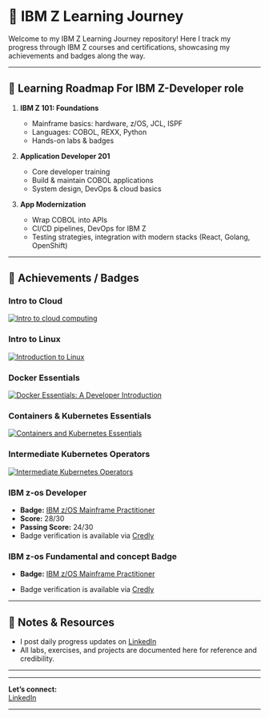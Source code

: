 # 🚀 IBM Z Learning Journey 


Welcome to my IBM Z Learning Journey repository! Here I track my progress through IBM Z courses and certifications, showcasing my achievements and badges along the way.

---

## 🏁 Learning Roadmap For IBM Z-Developer role

1. **IBM Z 101: Foundations**
   - Mainframe basics: hardware, z/OS, JCL, ISPF
   - Languages: COBOL, REXX, Python
   - Hands-on labs & badges

2. **Application Developer 201**
   - Core developer training
   - Build & maintain COBOL applications
   - System design, DevOps & cloud basics
  

3. **App Modernization**
   - Wrap COBOL into APIs
   - CI/CD pipelines, DevOps for IBM Z
   - Testing strategies, integration with modern stacks (React, Golang, OpenShift)

---
## 🏅 Achievements / Badges

### Intro to Cloud
[![Intro to cloud computing](https://images.credly.com/size/340x340/images/709fba97-dfb5-4cea-8878-50d127bba2c9/Intro-to-Cloud.png)](https://www.credly.com/badges/709fba97-dfb5-4cea-8878-50d127bba2c9/public_url)

### Intro to Linux
[![Introduction to Linux](https://images.credly.com/size/340x340/images/c2b8e1a8-fa2d-487d-b571-0fc7616e82b7/Linux.png)](https://www.credly.com/badges/c2b8e1a8-fa2d-487d-b571-0fc7616e82b7/public_url)

### Docker Essentials
[![Docker Essentials: A Developer Introduction](https://images.credly.com/size/340x340/images/47d2b1f8-d296-4176-a91b-b363ef7dc372/Docker.png)](https://www.credly.com/badges/47d2b1f8-d296-4176-a91b-b363ef7dc372/public_url)

### Containers & Kubernetes Essentials
[![Containers and Kubernetes Essentials](https://images.credly.com/size/340x340/images/534a031c-40f2-4336-afb9-eff86d9e13ac/Kubernetes.png)](https://www.credly.com/badges/534a031c-40f2-4336-afb9-eff86d9e13ac/public_url)

### Intermediate Kubernetes Operators
[![Intermediate Kubernetes Operators](https://images.credly.com/size/340x340/images/7004f7b3-cd81-48cc-b2e1-257554d2cafc/Kubernetes-Operators.png)](https://www.credly.com/badges/7004f7b3-cd81-48cc-b2e1-257554d2cafc/public_url)



### IBM z-os Developer

- **Badge:** [IBM z/OS Mainframe Practitioner](https://www.credly.com/earner/earned/share/273fbf86-467e-4b4c-99df-e1041c3bc5bd)
- **Score:** 28/30  
- **Passing Score:** 24/30  
- Badge verification is available via [Credly](https://www.credly.com/earner/earned/share/273fbf86-467e-4b4c-99df-e1041c3bc5bd)


### IBM z-os Fundamental and concept Badge

- **Badge:** [IBM z/OS Mainframe Practitioner](https://www.credly.com/badges/4227cd6a-72cc-414c-a92b-62de494d69df/public_url)

- Badge verification is available via [Credly](https://www.credly.com/badges/4227cd6a-72cc-414c-a92b-62de494d69df/public_url)



---

## 📌 Notes & Resources

- I post daily progress updates on [LinkedIn](https://www.linkedin.com/in/sagar-regmi-60b377216/)  
- All labs, exercises, and projects are documented here for reference and credibility.

---


---

**Let’s connect:**  
[LinkedIn](https://www.linkedin.com/in/sagar-regmi-60b377216/) 

---
